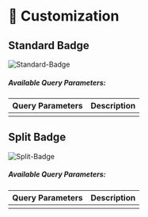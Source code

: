 # 🎨 Customization

## Standard Badge

![Standard-Badge](https://badge-builder-hub.vercel.app/api/standard-badge)

##### Available Query Parameters:
| Query Parameters | Description |
| ---------------- | ----------- |
|                  |             |

## Split Badge

![Split-Badge](https://badge-builder-hub.vercel.app/api/split-badge)

##### Available Query Parameters:
| Query Parameters | Description |
| ---------------- | ----------- |
|                  |             |
